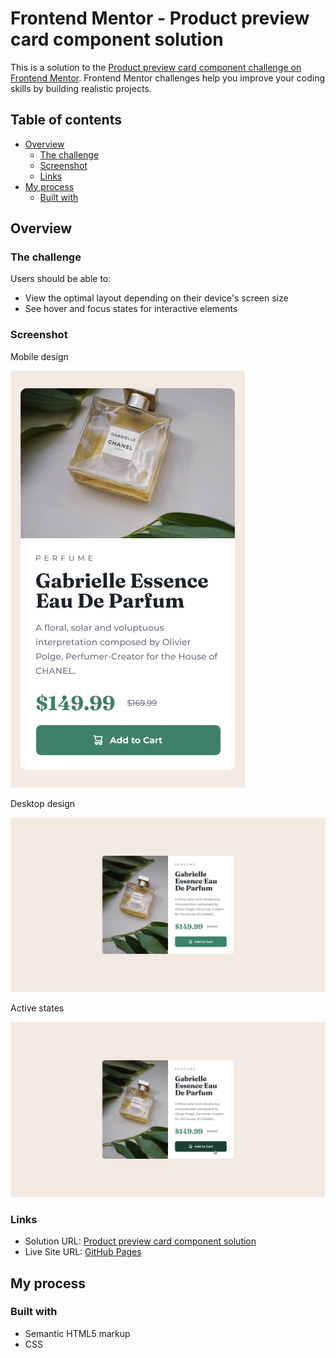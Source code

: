 # Frontend Mentor - Product preview card component solution

This is a solution to the [Product preview card component challenge on Frontend Mentor](https://www.frontendmentor.io/challenges/product-preview-card-component-GO7UmttRfa). Frontend Mentor challenges help you improve your coding skills by building realistic projects. 

## Table of contents

- [Overview](#overview)
  - [The challenge](#the-challenge)
  - [Screenshot](#screenshot)
  - [Links](#links)
- [My process](#my-process)
  - [Built with](#built-with)

## Overview

### The challenge

Users should be able to:

- View the optimal layout depending on their device's screen size
- See hover and focus states for interactive elements


### Screenshot

Mobile design

![](design/mobile-design.jpg)

Desktop design

![](design/desktop-design.jpg)

Active states

![](design/active-states.jpg)

### Links

- Solution URL: [Product preview card component solution](https://www.frontendmentor.io/solutions/product-preview-card-component-solution-8Lk7_u3qyh)
- Live Site URL: [GitHub Pages](https://jpbyte.github.io/product-preview-card-component-main/) 

## My process

### Built with

- Semantic HTML5 markup
- CSS